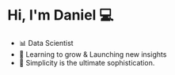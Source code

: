 # Hi, I'm Daniel 💻

- 📊 Data Scientist
- 🌱 Learning to grow & Launching new insights
- 🌟 Simplicity is the ultimate sophistication.